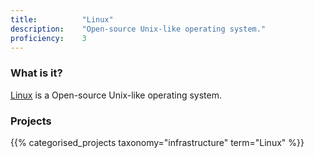 ```yaml
---
title: 			"Linux"
description: 	"Open-source Unix-like operating system."
proficiency:	3
---
```


### What is it?
[Linux](https://github.com/torvalds/linux) is a Open-source Unix-like operating system.

### Projects
{{% categorised_projects taxonomy="infrastructure" term="Linux" %}}